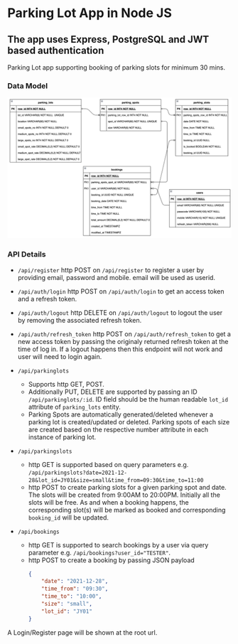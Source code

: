 # Parking Lot App in Node JS
## The app uses Express, PostgreSQL and JWT based authentication

Parking Lot app supporting booking of parking slots for minimum 30 mins.

### Data Model

![Data Model](data_model.png)

### API Details

* `/api/register`
    http POST on `/api/register` to register a user by providing email, password and mobile. email will be used as userid.
* `/api/auth/login`
    http POST on `/api/auth/login` to get an access token and a refresh token.
* `/api/auth/logout`
    http DELETE on `/api/auth/logout` to logout the user by removing the associated refresh token.
* `/api/auth/refresh_token` 
    http POST on `/api/auth/refresh_token` to get a new access token by passing the originaly returned refresh token at the time of log in. If a logout happens then this endpoint will not work and user will need to login again.


* `/api/parkinglots`
    * Supports http GET, POST. 
    * Additionally PUT, DELETE are supported by passing an ID `/api/parkinglots/:id`. ID field should be the human readable `lot_id` attribute of `parking_lots` entity.
    * Parking Spots are automatically generated/deleted whenever a parking lot is created/updated or deleted. Parking spots of each size are created based on the respective number attribute in each instance of parking lot.

 * `/api/parkingslots`
    * http GET is supported based on query parameters e.g. `/api/parkingslots?date=2021-12-28&lot_id=JY01&size=small&time_from=09:30&time_to=11:00`
    * http POST to create parking slots for a given parking spot and date. The slots will be created from 9:00AM to 20:00PM. Initially all the slots will be free. As and when a booking happens, the corresponding slot(s) will be marked as booked and corresponding `booking_id` will be updated.

 * `/api/bookings`
    * http GET is supported to search bookings by a user via query parameter e.g. `/api/bookings?user_id="TESTER"`.
    * http POST to create a booking by passing JSON payload
        ```json
        { 
            "date": "2021-12-28",
            "time_from": "09:30",
            "time_to": "10:00",
            "size": "small",
            "lot_id": "JY01"
        }
        ```       
     
A Login/Register page will be shown at the root url.
     